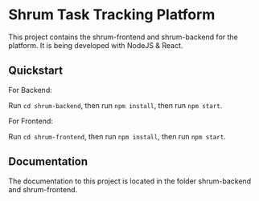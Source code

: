# Shrum Task Tracking Platform

This project contains the shrum-frontend and shrum-backend for the platform. It is being developed with NodeJS & React.

## Quickstart
For Backend: 

Run `cd shrum-backend`, 
then run `npm install`,
then run `npm start`.



For Frontend:

Run `cd shrum-frontend`,
then run `npm install`,
then run `npm start`.


## Documentation

The documentation to this project is located in the folder shrum-backend and shrum-frontend.

